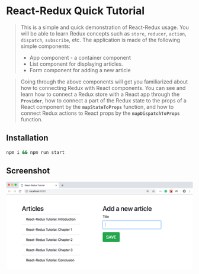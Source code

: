 # React-Redux Quick Tutorial
> This is a simple and quick demonstration of React-Redux usage. You will be able to learn Redux concepts such as `store`, `reducer`, `action`, `dispatch`, `subscribe`, etc.
> The application is made of the following simple components:
> * App component - a container component
> * List component for displaying articles.
> * Form component for adding a new article

> Going through the above components will get you familiarized about how to connecting Redux with React components.
> You can see and learn how to connect a Redux store with a React app through the **`Provider`**, how to connect a part of the Redux state to the props of a React component by the **`mapStateToProps`** function, and how to connect Redux actions to React props by the **`mapDispatchToProps`** function.

## Installation

```bash
npm i && npm run start
```

## Screenshot

![Screenshot](screenshot.png)